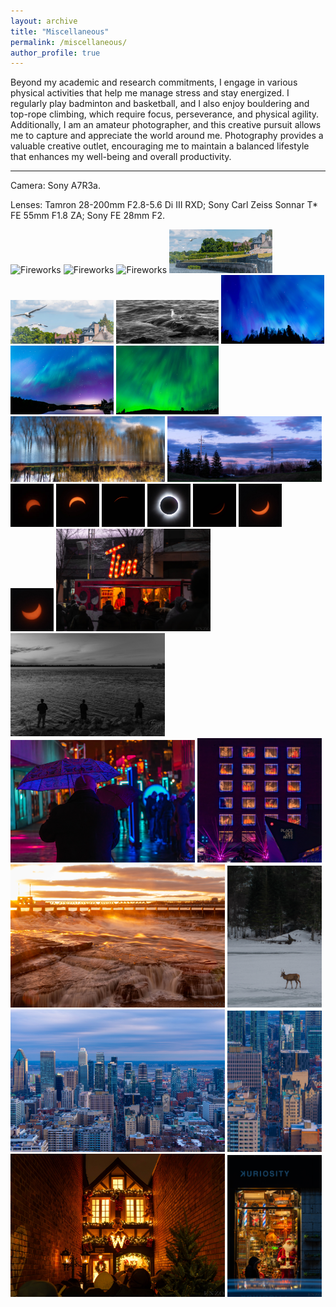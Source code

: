```yaml
---
layout: archive
title: "Miscellaneous"
permalink: /miscellaneous/
author_profile: true
---
```

Beyond my academic and research commitments, I engage in various physical activities that help me manage stress and stay
energized. I regularly play badminton and basketball, and I also enjoy bouldering and top-rope climbing, which require
focus, perseverance, and physical agility. Additionally, I am an amateur photographer, and this creative pursuit allows
me to capture and appreciate the world around me. Photography provides a valuable creative outlet, encouraging me to
maintain a balanced lifestyle that enhances my well-being and overall productivity.

---
Camera: Sony A7R3a.

Lenses: Tamron 28-200mm F2.8-5.6 Di III RXD; Sony Carl Zeiss Sonnar T* FE 55mm F1.8 ZA; Sony FE 28mm F2.

<img src="../photos/20240707-DSC08208.jpg" alt="Fireworks" width="32.66%"/>
<img src="../photos/20240707-DSC08206.jpg" alt="Fireworks" width="32.66%"/>
<img src="../photos/20240707-DSC08205.jpg" alt="Fireworks" width="32.66%"/>

<img src="../photos/20240526-DSC08001.jpg" alt="Aurora" width="32.66%"/>
<img src="../photos/20240526-DSC08002.jpg" alt="Aurora" width="32.66%"/>
<img src="../photos/20240526-DSC08039.jpg" alt="Aurora" width="32.66%"/>

<img src="../photos/20240510-DSC07864-Enhanced-NR.jpg" alt="Aurora" width="32.66%"/>
<img src="../photos/20240510-DSC07858-Enhanced-NR.jpg" alt="Aurora" width="32.66%"/>
<img src="../photos/20240510-DSC07862-Enhanced-NR.jpg" alt="Aurora" width="32.66%"/>

<img src="../photos/20240416-DSC07809-Enhanced-NR.jpg" alt="Angrignon" width="49%"/>
<img src="../photos/20240416-DSC07832-Enhanced-NR.jpg" alt="Angrignon" width="49%"/>

<img src="../photos/solar_1.jpg" alt="Lachine" width="13.7%"/>
<img src="../photos/solar_2.jpg" alt="Lachine" width="13.7%"/>
<img src="../photos/solar_3.jpg" alt="Lachine" width="13.7%"/>
<img src="../photos/solar_4.jpg" alt="Lachine" width="13.7%"/>
<img src="../photos/solar_5.jpg" alt="Lachine" width="13.7%"/>
<img src="../photos/solar_6.jpg" alt="Lachine" width="13.7%"/>
<img src="../photos/solar_7.jpg" alt="Lachine" width="13.7%"/>

<img src="../photos/20240302-DSC07577-Enhanced-NR.jpg" alt="Place des Arts" width="49%"/>
<img src="../photos/20240302-DSC07587-Enhanced-NR.jpg" alt="Place des Arts" width="49%"/>

<img src="../photos/20240302-DSC07629-Enhanced-NR.jpg" alt="Place des Arts" width="58.5%"/>
<img src="../photos/20240302-DSC07627-Enhanced-NR.jpg" alt="Place des Arts" width="39.5%"/>


<img src="../photos/20240101-DSC07255-Enhanced-NR.jpg" alt="Ottawa" width="68%"/>
<img src="../photos/20240215-DSC07565-Enhanced-NR.jpg" alt="Parc Omega @ Montreal" width="30%"/>

<img src="../photos/20240210-DSC07293.jpg" alt="Montreal" width="68%"/>
<img src="../photos/20240210-DSC07290.jpg" alt="Montreal" width="30%"/>

<img src="../photos/20231224-DSC07071-Enhanced-NR.jpg" alt="Christmas Eve" width="68%"/>
<img src="../photos/20231209-DSC06726-Enhanced-NR.jpg" alt="Christmas" width="30%"/>

